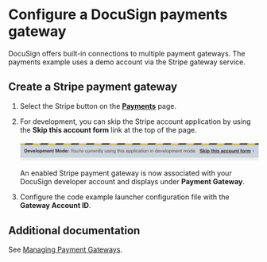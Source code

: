 # Configure a DocuSign payments gateway

DocuSign offers built-in connections to multiple payment gateways. The payments example uses a demo account via the Stripe gateway service.


## Create a Stripe payment gateway

1. Select the Stripe button on the [**Payments**](https://admindemo.docusign.com/authenticate?goTo=payments) page.

1. For development, you can skip the Stripe account application by using the **Skip this account form** link at the top of the page.<br />

   ![Skipping the Stripe account form](docs/stripe_skip_account_form_link.png) 

   An enabled Stripe payment gateway is now associated with your DocuSign developer account and displays under  **Payment Gateway**.

1. Configure the code example launcher configuration file with the **Gateway Account ID**.


## Additional documentation
See [Managing Payment Gateways](https://support.docusign.com/en/guides/managing-payment-gateways). 
   
